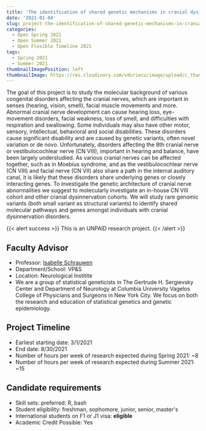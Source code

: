 ```yaml
---
title: 'The identification of shared genetic mechanisms in cranial dysinnervation disorders'
date: '2021-01-04'
slug: project-the-identification-of-shared-genetic-mechanisms-in-cranial-dysinnervation-disorders
categories:
  - Open Spring 2021
  - Open Summer 2021
  - Open Flexible Timeline 2021
tags:
  - Spring 2021
  - Summer 2021
thumbnailImagePosition: left
thumbnailImage: https://res.cloudinary.com/vdoriecu/image/upload/c_thumb,w_200,g_face/v1579110178/construction_c6dqbd.png
---
```

The goal of this project is to study the molecular background of various congenital disorders affecting the cranial nerves, which are important in senses (hearing, vision, smell), facial muscle movements and more. Abnormal cranial nerve development can cause hearing loss, eye-movement disorders, facial weakness, loss of smell, and difficulties with respiration and swallowing. Some individuals may also have other motor, sensory, intellectual, behavioral and social disabilities. These disorders cause significant disability and are caused by genetic variants, often novel variation or de novo. Unfortunately, disorders affecting the 8th cranial nerve or vestibulocochlear nerve (CN VIII), important in hearing and balance, have been largely understudied. As various cranial nerves can be affected together, such as in Moebius syndrome, and as the vestibulocochlear nerve (CN VIII) and facial nerve (CN VII) also share a path in the internal auditory canal, it is likely that these disorders share underlying genes or closely interacting genes. To investigate the genetic architecture of cranial nerve abnormalities we suggest to molecularly investigate an in-house CN VIII cohort and other cranial dysinnervation cohorts. We will study rare genomic variants (both small variant as structural variants) to identify shared molecular pathways and genes amongst individuals with cranial dysinnervation disorders. 

<!--more-->

{{< alert success >}}
This is an UNPAID research project.
{{< /alert >}}

## Faculty Advisor
+ Professor: [Isabelle Schrauwen](http://statgen.us/Main_Page)
+ Department/School: VP&S
+ Location: Neurological Institite
+ We are a group of statistical geneticists in The Gertrude H. Sergievsky Center and Department of Neurology at Columbia University Vagelos College of Physicians and Surgeons in New York City. We focus on both the research and education of statistical genetics and genetic epidemiology.

## Project Timeline
+ Earliest starting date: 3/1/2021
+ End date: 8/30/2021
+ Number of hours per week of research expected during Spring 2021: ~8
+ Number of hours per week of research expected during Summer 2021: ~15

## Candidate requirements
+ Skill sets: preferred: R, bash
+ Student eligibility: freshman, sophomore, junior, senior, master's
+ International students on F1 or J1 visa: **eligible**
+ Academic Credit Possible: Yes

